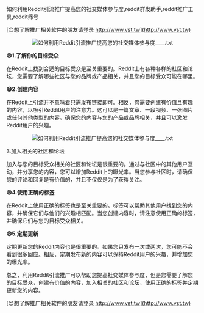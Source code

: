 如何利用Reddit引流推广提高您的社交媒体参与度,reddit群发助手,reddit推广工具,reddit筛号

[😍想了解推广相关软件的朋友请登录 http://www.vst.tw](http://www.vst.tw)

 <center><img src="https://vst.tw/MP4/tuiguang/png/2.png" alt="如何利用Reddit引流推广提高您的社交媒体参与度____.txt"></center>

**😄1.了解你的目标受众**

在Reddit上找到合适的目标受众是至关重要的。Reddit上有各种各样的社区和论坛，您需要了解哪些社区与您的品牌或产品相关，并且您的目标受众可能在哪里。

**😄2.创建内容**

在Reddit上引流并不意味着只需发布链接即可。相反，您需要创建有价值且有趣的内容，以吸引Reddit用户的注意力。这可以是一篇文章、一段视频、一张图片或任何其他类型的内容。确保您的内容与您的产品或品牌相关，并且可以激发Reddit用户的兴趣。

 <center><img src="https://vst.tw/MP4/tuiguang/png/2.png" alt="如何利用Reddit引流推广提高您的社交媒体参与度____.txt"></center>

3.加入相关的社区和论坛

加入与您的目标受众相关的社区和论坛是很重要的。通过与社区中的其他用户互动，并分享您的内容，您可以增加Reddit上的曝光率。当您参与社区时，请确保您的评论和回复是有价值的，并且不仅仅是为了获得关注。

**😄4.使用正确的标签**

在Reddit上使用正确的标签也是至关重要的。标签可以帮助其他用户找到您的内容，并确保它们与他们的兴趣相匹配。当您创建内容时，请注意使用正确的标签，并确保它们与您的目标受众相关。

**😄5.定期更新**

定期更新您的Reddit内容也是很重要的。如果您只发布一次或两次，您可能不会看到很多回应。相反，定期发布新的内容可以保持Reddit用户的兴趣，并增加您的曝光率。

总之，利用Reddit引流推广可以帮助您提高社交媒体参与度，但是您需要了解您的目标受众，创建有价值的内容，加入相关的社区和论坛，使用正确的标签并定期更新您的内容。

[😍想了解推广相关软件的朋友请登录 http://www.vst.tw](http://www.vst.tw)



